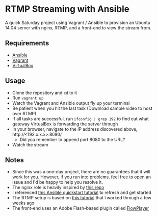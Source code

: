# RTMP Streaming with Ansible
A quick Saturday project using Vagrant / Ansible to provision an Ubuntu 14.04 server with nginx, RTMP, and a front-end to view the stream from.

## Requirements
* [Ansible](http://docs.ansible.com/intro.html) 
* [Vagrant](https://www.vagrantup.com/downloads.html)
* [VirtualBox](https://www.virtualbox.org/wiki/Downloads)

## Usage
* Clone the repository and `cd` to it
* Run `vagrant up`
* Watch the Vagrant and Ansible output fly up your terminal
* Be patient when you hit the last task (Download sample video to host over RTMP)
* If all tasks are successful, run `ifconfig | grep 192` to find out what gateway VirtualBox is forwarding the server through
* In your browser, navigate to the IP address discovered above, http://<192.x.x.x>:8080/
	* Did you remember to append port 8080 to the URL?
* Watch the stream

## Notes
* Since this was a one-day project, there are no guarantees that it will work for you. However, if you run into problems, feel free to open an issue and I'd be happy to help you resolve it.
* The nginx role is heavily inspired by [this repo](https://github.com/Hounddog/vagrant-ansible)
* I referenced [this Ansible quickstart tutorial](https://adamcod.es/2014/09/23/vagrant-ansible-quickstart-tutorial.html) to refresh and get started
* The RTMP setup is based on [this tutorial](http://www.leaseweblabs.com/2013/11/streaming-video-demand-nginx-rtmp-module/) that I worked through a few weeks ago
* The front-end uses an Adobe Flash-based plugin called [FlowPlayer](https://flowplayer.org/latest/)
